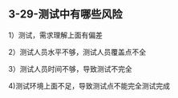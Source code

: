 ## 3-29-测试中有哪些风险

1）测试，需求理解上面有偏差

2）测试人员水平不够，测试人员覆盖点不全

3）测试人员时间不够，导致测试不完全

4)测试环境上面不足，导致测试点不能完全测试完成
